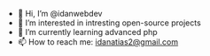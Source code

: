 - 👋 Hi, I’m @idanwebdev
- 👀 I’m interested in intresting open-source projects
- 🌱 I’m currently learning advanced php
- 📫 How to reach me: idanatias2@gmail.com
